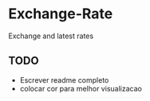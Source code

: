 # Exchange-Rate
Exchange and latest rates

## TODO
- Escrever readme completo 
- colocar cor para melhor visualizacao
